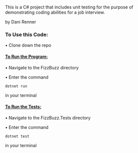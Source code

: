 This is a C# project that includes unit testing for the purpose of demonstrating coding abilities for a job interview.

by Dani Renner

### To Use this Code:
• Clone down the repo
#### <u>To Run the Program:</u>
• Navigate to the FizzBuzz directory

• Enter the command 
``` bash
dotnet run
```
  in your terminal
#### <u>To Run the Tests:</u>
• Navigate to the FizzBuzz.Tests directory

• Enter the command 
``` bash
dotnet test
```
  in your terminal


